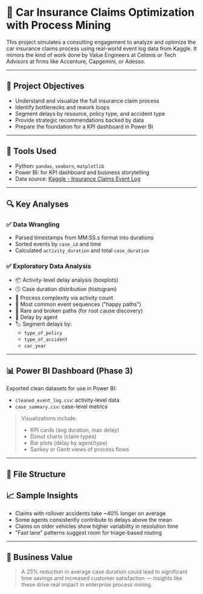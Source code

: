 # 🚗 Car Insurance Claims Optimization with Process Mining 

This project simulates a consulting engagement to analyze and optimize the car insurance claims process using real-world event log data from Kaggle. It mirrors the kind of work done by Value Engineers at Celonis or Tech Advisors at firms like Accenture, Capgemini, or Adesso.

---

## 🧠 Project Objectives

- Understand and visualize the full insurance claim process
- Identify bottlenecks and rework loops
- Segment delays by resource, policy type, and accident type
- Provide strategic recommendations backed by data
- Prepare the foundation for a KPI dashboard in Power BI

---

## 🧰 Tools Used

- Python: `pandas`, `seaborn`, `matplotlib`
- Power BI: for KPI dashboard and business storytelling
- Data source: [Kaggle - Insurance Claims Event Log](https://www.kaggle.com/datasets/carlosalvite/car-insurance-claims-event-log-for-process-mining)

---

## 🔍 Key Analyses

### ✅ Data Wrangling
- Parsed timestamps from MM:SS.s format into durations
- Sorted events by `case_id` and time
- Calculated `activity_duration` and total `case_duration`

### ✅ Exploratory Data Analysis
- 📦 Activity-level delay analysis (boxplots)
- 🕓 Case duration distribution (histogram)
- 🔢 Process complexity via activity count
- 🔁 Most common event sequences ("happy paths")
- 🧭 Rare and broken paths (for root cause discovery)
- 👤 Delay by agent
- 🏷️ Segment delays by:
  - `type_of_policy`
  - `type_of_accident`
  - `car_year`

---

## 📊 Power BI Dashboard (Phase 3)
Exported clean datasets for use in Power BI:
- `cleaned_event_log.csv`: activity-level data
- `case_summary.csv`: case-level metrics

> Visualizations include:
> - KPI cards (avg duration, max delay)
> - Donut charts (claim types)
> - Bar plots (delay by agent/type)
> - Sankey or Gantt views of process flows

---

## 🧾 File Structure


## 📈 Sample Insights

- Claims with rollover accidents take ~40% longer on average
- Some agents consistently contribute to delays above the mean
- Claims on older vehicles show higher variability in resolution time
- "Fast lane" patterns suggest room for triage-based routing

---

## 💼 Business Value

> A 25% reduction in average case duration could lead to significant time savings and increased customer satisfaction — insights like these drive real impact in enterprise process mining.
